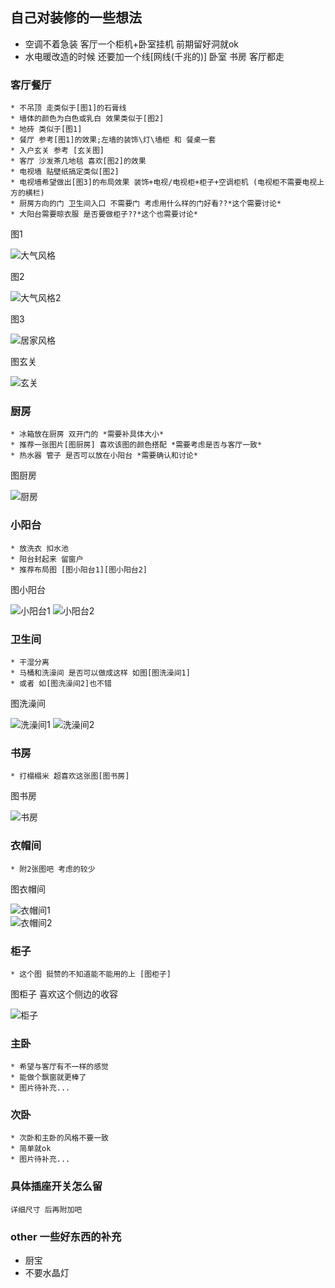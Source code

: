 ## 自己对装修的一些想法

* 空调不着急装 客厅一个柜机+卧室挂机 前期留好洞就ok
* 水电暖改造的时候 还要加一个线[网线(千兆的)] 卧室 书房 客厅都走

### 客厅餐厅
    * 不吊顶 走类似于[图1]的石膏线
    * 墙体的颜色为白色或乳白 效果类似于[图2]
    * 地砖 类似于[图1]
    * 餐厅 参考[图1]的效果;左墙的装饰\灯\墙柜 和 餐桌一套
    * 入户玄关 参考 [玄关图]
    * 客厅 沙发茶几地毯 喜欢[图2]的效果
    * 电视墙 贴壁纸搞定类似[图2]
    * 电视墙希望做出[图3]的布局效果 装饰+电视/电视柜+柜子+空调柜机 (电视柜不需要电视上方的横栏)
    * 厨房方向的门 卫生间入口 不需要门 考虑用什么样的门好看??*这个需要讨论*
    * 大阳台需要晾衣服 是否要做柜子??*这个也需要讨论*
   
 图1
 
 ![大气风格](img/1.jpg)
 
 图2
 
 ![大气风格2](img/2.jpg)
 
 图3
 
 ![居家风格](img/3.jpg)
 
 图玄关
 
 ![玄关](img/7.jpg)    
   
### 厨房
    * 冰箱放在厨房 双开门的 *需要补具体大小*
    * 推荐一张图片[图厨房] 喜欢该图的颜色搭配 *需要考虑是否与客厅一致*
    * 热水器 管子 是否可以放在小阳台 *需要确认和讨论*
 
 图厨房
    
 ![厨房](img/14.jpg)   
    
### 小阳台
    * 放洗衣 扣水池 
    * 阳台封起来 留窗户
    * 推荐布局图 [图小阳台1][图小阳台2]
  
 图小阳台   
    
 ![小阳台1](img/15.jpg)
 ![小阳台2](img/16.jpg)
    
### 卫生间
    * 干湿分离
    * 马桶和洗澡间 是否可以做成这样 如图[图洗澡间1]
    * 或者 如[图洗澡间2]也不错
    
 图洗澡间
 
 ![洗澡间1](img/17.jpg)
 ![洗澡间2](img/18.jpg)   
    
### 书房
    * 打榻榻米 超喜欢这张图[图书房]
 
 图书房
 
 ![书房](img/13.jpg)   
    
### 衣帽间
    * 附2张图吧 考虑的较少
 
 图衣帽间
 
 ![衣帽间1](img/19.jpg)   
 ![衣帽间2](img/20.jpg)   
    
### 柜子
    * 这个图 挺赞的不知道能不能用的上 [图柜子]
 
 图柜子 喜欢这个侧边的收容
 
 ![柜子](img/21.jpg)   
    
### 主卧
    * 希望与客厅有不一样的感觉 
    * 能做个飘窗就更棒了
    * 图片待补充...
### 次卧
    * 次卧和主卧的风格不要一致
    * 简单就ok
    * 图片待补充...
### 具体插座开关怎么留 
    详细尺寸 后再附加吧    
    
### other 一些好东西的补充
   * 厨宝
   * 不要水晶灯  
    
